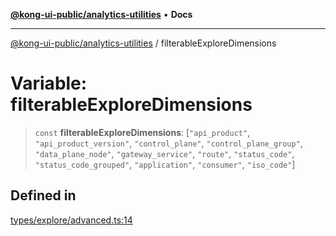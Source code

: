 [**@kong-ui-public/analytics-utilities**](../README.md) • **Docs**

***

[@kong-ui-public/analytics-utilities](../README.md) / filterableExploreDimensions

# Variable: filterableExploreDimensions

> `const` **filterableExploreDimensions**: [`"api_product"`, `"api_product_version"`, `"control_plane"`, `"control_plane_group"`, `"data_plane_node"`, `"gateway_service"`, `"route"`, `"status_code"`, `"status_code_grouped"`, `"application"`, `"consumer"`, `"iso_code"`]

## Defined in

[types/explore/advanced.ts:14](https://github.com/Kong/public-ui-components/blob/main/packages/analytics/analytics-utilities/src/types/explore/advanced.ts#L14)
